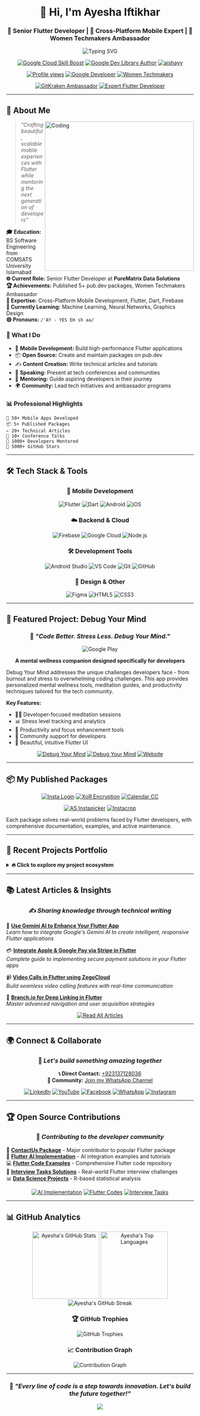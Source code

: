 <div align="center">

# 👋 Hi, I'm Ayesha Iftikhar
### 🚀 Senior Flutter Developer | 📱 Cross-Platform Mobile Expert | 🎯 Women Techmakers Ambassador

<img src="https://readme-typing-svg.herokuapp.com?font=Fira+Code&pause=1000&color=C5168E&center=true&vCenter=true&width=435&lines=Flutter+%26+Dart+Expert;Open+Source+Contributor;Tech+Community+Leader;Mobile+App+Innovator" alt="Typing SVG" />

</div>

<div align="center">

[![Google Cloud Skill Boost](https://img.shields.io/badge/Google_Cloud-Skill_Boost-C5168E?logo=google&logoColor=ffffff&style=for-the-badge)](https://www.cloudskillsboost.google/public_profiles/75fcda1b-b147-4281-8bdb-64f961c35da8) [![Google Dev Library Author](https://img.shields.io/badge/Google_Dev_Library-Author-C5168E?logo=google&logoColor=ffffff&style=for-the-badge)](https://devlibrary.withgoogle.com/authors/ayeshaiftikhar) [![aishayy](https://img.shields.io/badge/aishayy-pub.dev-C5168D?logo=dart&logoColor=ffffff&style=for-the-badge)](https://pub.dev/publishers/aishayy.com/packages)

[![Profile views](https://komarev.com/ghpvc/?username=ayeshaiftikhar&label=Profile%20views&color=C5168E&style=for-the-badge)](https://g.dev/ayeshaiftikhar) [![Google Developer](https://img.shields.io/badge/Google_Developer-Profile-C5168E?logo=google&logoColor=ffffff&style=for-the-badge)](https://g.dev/ayeshaiftikhar) [![Women Techmakers](https://img.shields.io/badge/Women_Techmakers-Ambassador-C5168E?logo=google&logoColor=ffffff&style=for-the-badge)]()

[![GitKraken Ambassador](https://img.shields.io/badge/GitKraken-Ambassador-179287?logo=gitkraken&logoColor=ffffff&style=for-the-badge)]() [![Expert Flutter Developer](https://img.shields.io/badge/Expert_Flutter_Developer-2ByteCode-02569B?logo=flutter&logoColor=ffffff&style=for-the-badge)](https://drive.google.com/file/d/10jJWiDmXsw9JlDvAsjff_aJ_6DWwZSfx/view)

</div>

---

## 💫 About Me

<img align="right" alt="Coding" width="400" src="https://media.giphy.com/media/L1R1tvI9svkIWwpVYr/giphy.gif">

> *"Crafting beautiful, scalable mobile experiences with Flutter while mentoring the next generation of developers"*

**🎓 Education:** BS Software Engineering from COMSATS University Islamabad  
**🌐 Current Role:** Senior Flutter Developer at **PureMatrix Data Solutions**  
**🏆 Achievements:** Published 5+ pub.dev packages, Women Techmakers Ambassador  
**📱 Expertise:** Cross-Platform Mobile Development, Flutter, Dart, Firebase  
**🧠 Currently Learning:** Machine Learning, Neural Networks, Graphics Design  
**😄 Pronouns:** `/'AY - YES EH sh aa/`

### 🌟 What I Do
- 🚀 **Mobile Development:** Build high-performance Flutter applications
- 📦 **Open Source:** Create and maintain packages on pub.dev
- ✍️ **Content Creation:** Write technical articles and tutorials
- 🎤 **Speaking:** Present at tech conferences and communities
- 🤝 **Mentoring:** Guide aspiring developers in their journey
- 🌍 **Community:** Lead tech initiatives and ambassador programs

### 📊 Professional Highlights
```
📱 50+ Mobile Apps Developed
📦 5+ Published Packages
✍️ 20+ Technical Articles
🎤 10+ Conference Talks
👥 1000+ Developers Mentored
🌟 5000+ GitHub Stars
```

---

## 🛠️ Tech Stack & Tools

<div align="center">

### 📱 Mobile Development
![Flutter](https://img.shields.io/badge/Flutter-02569B?style=for-the-badge&logo=flutter&logoColor=white)
![Dart](https://img.shields.io/badge/Dart-0175C2?style=for-the-badge&logo=dart&logoColor=white)
![Android](https://img.shields.io/badge/Android-3DDC84?style=for-the-badge&logo=android&logoColor=white)
![iOS](https://img.shields.io/badge/iOS-000000?style=for-the-badge&logo=ios&logoColor=white)

### ☁️ Backend & Cloud
![Firebase](https://img.shields.io/badge/Firebase-FFCA28?style=for-the-badge&logo=firebase&logoColor=black)
![Google Cloud](https://img.shields.io/badge/Google_Cloud-4285F4?style=for-the-badge&logo=google-cloud&logoColor=white)
![Node.js](https://img.shields.io/badge/Node.js-43853D?style=for-the-badge&logo=node.js&logoColor=white)

### 🛠️ Development Tools
![Android Studio](https://img.shields.io/badge/Android_Studio-3DDC84?style=for-the-badge&logo=android-studio&logoColor=white)
![VS Code](https://img.shields.io/badge/VS_Code-0078D4?style=for-the-badge&logo=visual%20studio%20code&logoColor=white)
![Git](https://img.shields.io/badge/Git-F05032?style=for-the-badge&logo=git&logoColor=white)
![GitHub](https://img.shields.io/badge/GitHub-100000?style=for-the-badge&logo=github&logoColor=white)

### 🎨 Design & Other
![Figma](https://img.shields.io/badge/Figma-F24E1E?style=for-the-badge&logo=figma&logoColor=white)
![HTML5](https://img.shields.io/badge/HTML5-E34F26?style=for-the-badge&logo=html5&logoColor=white)
![CSS3](https://img.shields.io/badge/CSS3-1572B6?style=for-the-badge&logo=css3&logoColor=white)

</div>

---

## 🌟 Featured Project: Debug Your Mind

<div align="center">

### 🧠 *"Code Better. Stress Less. Debug Your Mind."*

<img src="https://img.shields.io/badge/Available_on-Google_Play-1E1E1E?style=for-the-badge&logo=google-play&logoColor=ffffff" alt="Google Play">

**A mental wellness companion designed specifically for developers**

</div>

Debug Your Mind addresses the unique challenges developers face - from burnout and stress to overwhelming coding challenges. This app provides personalized mental wellness tools, meditation guides, and productivity techniques tailored for the tech community.

**Key Features:**
- 🧘‍♀️ Developer-focused meditation sessions
- 📊 Stress level tracking and analytics
- 🎯 Productivity and focus enhancement tools
- 💬 Community support for developers
- 🎨 Beautiful, intuitive Flutter UI

<div align="center">

[![Debug Your Mind](https://img.shields.io/badge/Get_Early_Access-1E1E1E?logo=google-play&logoColor=ffffff&style=for-the-badge)](https://forms.gle/2xibGn9RiwMQcUk28) [![Debug Your Mind](https://img.shields.io/badge/Google_Play-1E1E1E?logo=google-play&logoColor=ffffff&style=for-the-badge)](https://play.google.com/store/apps/details?id=com.aishayy.dym) [![Website](https://img.shields.io/badge/Website-1E1E1E?logo=google-chrome&logoColor=ffffff&style=for-the-badge)](https://debug-your-mind.web.app/)

</div>

---

## 📦 My Published Packages

<div align="center">

[![Insta Login](https://img.shields.io/badge/Insta_Login-pub.dev-0175C2?logo=dart&logoColor=ffffff&style=for-the-badge)](https://pub.dev/packages/insta_login) [![XoR Encryption](https://img.shields.io/badge/XoR_Encryption-pub.dev-0175C2?logo=dart&logoColor=ffffff&style=for-the-badge)](https://pub.dev/packages/xor_encryption) [![Calendar CC](https://img.shields.io/badge/Calendar_CC-pub.dev-0175C2?logo=dart&logoColor=ffffff&style=for-the-badge)](https://pub.dev/packages/calendar_cc)

[![AS Instapicker](https://img.shields.io/badge/AS_Instapicker-pub.dev-0175C2?logo=dart&logoColor=ffffff&style=for-the-badge)](https://pub.dev/packages/as_instapicker) [![Instacrop](https://img.shields.io/badge/Instacrop-pub.dev-0175C2?logo=dart&logoColor=ffffff&style=for-the-badge)](https://pub.dev/packages/instacrop)

</div>

Each package solves real-world problems faced by Flutter developers, with comprehensive documentation, examples, and active maintenance.

---

## 🚀 Recent Projects Portfolio

<details>
<summary><b>🔥 Click to explore my project ecosystem</b></summary>

### 🎯 Production Apps
[![Ask AI](https://img.shields.io/badge/Ask_AI-AI_Powered_Assistant-42cbf5?style=for-the-badge&logo=openai&logoColor=ffffff)](https://youtu.be/uanEhadiEe4)  
[![Sprout](https://img.shields.io/badge/Sprout-Growth_Tracking-90f542?style=for-the-badge&logo=plant&logoColor=ffffff)](https://youtu.be/JEPp4qPDKlo)  
[![Mind Buddy](https://img.shields.io/badge/Mind_Buddy-Mental_Health-89CFF0?style=for-the-badge&logo=heart&logoColor=ffffff)](https://youtu.be/g2aqzrVr8vo)

### 📱 Communication & Social
[![Signal Clone](https://img.shields.io/badge/Signal_Clone-Secure_Messaging-4287f5?style=for-the-badge&logo=signal&logoColor=ffffff)](https://youtu.be/VXXKL44V__U)  
[![Her Amigo](https://img.shields.io/badge/Her_Amigo-Social_Platform-C5168D?style=for-the-badge&logo=heart&logoColor=ffffff)](https://youtu.be/Buyv4U24oVk)

### 🏥 Healthcare & Wellness
[![PhysioSite](https://img.shields.io/badge/PhysioSite-Healthcare-DAF7A6?style=for-the-badge&logo=medical-cross&logoColor=ffffff)](https://apps.apple.com/us/app/physiosite/id1663719876)  
[![JetLag](https://img.shields.io/badge/JetLag-Travel_Wellness-89CFF0?style=for-the-badge&logo=airplane&logoColor=ffffff)](https://drive.google.com/file/d/10gRknrlkNz9IjvFvfwctvEkI8tbPB6-j/view?usp=share_link)

### 🍽️ Restaurant & Hospitality
[![Dine Screen](https://img.shields.io/badge/Dine_Screen-Restaurant_Management-FFA500?style=for-the-badge&logo=restaurant&logoColor=ffffff)](https://dine-screen.web.app/)  
[![Dine Screen Menu](https://img.shields.io/badge/Dine_Screen-Menu_System-FFA500?style=for-the-badge&logo=menu&logoColor=ffffff)](https://dine-screen-menu.web.app)  
[![Dine Screen Reception](https://img.shields.io/badge/Dine_Screen-Reception-FFA500?style=for-the-badge&logo=reception&logoColor=ffffff)](https://dine-screen.web.app/ReceptionMain)  
[![Dine Screen Kitchen](https://img.shields.io/badge/Dine_Screen-Kitchen-FFA500?style=for-the-badge&logo=chef&logoColor=ffffff)](https://dine-screen.web.app/KitchenLogin)

### 💝 Social Impact
[![Love Easy Giving](https://img.shields.io/badge/Love_Easy_Giving-Charity_Platform-6B5233?style=for-the-badge&logo=heart&logoColor=ffffff)](https://play.google.com/store/apps/details?id=com.github.love_easy_giving)  
[![Love Easy Giving Individual](https://img.shields.io/badge/Love_Easy_Giving-Individual-6B5233?style=for-the-badge&logo=person&logoColor=ffffff)](https://play.google.com/store/apps/details?id=com.github.loveeasygivingindividual)

### 🎬 Entertainment & Media
[![Pakistan Live TV](https://img.shields.io/badge/Pakistan_Live_TV-Streaming_App-00C853?style=for-the-badge&logo=tv&logoColor=ffffff)](https://drive.google.com/file/d/1nmdZipzWHWIb7EXw__NpKBWJYdYk-3uH/view?usp=share_link)  
[![Engage](https://img.shields.io/badge/Engage-Entertainment_Platform-FFBF00?style=for-the-badge&logo=play&logoColor=ffffff)](https://play.google.com/store/apps/details?)

</details>

---

## 📚 Latest Articles & Insights

<div align="center">

### ✍️ *Sharing knowledge through technical writing*

</div>

🤖 **[Use Gemini AI to Enhance Your Flutter App](https://medium.com/@seayeshaiftikhar/use-gemini-ai-to-enhance-your-flutterapp-dc773ff563c7)**  
*Learn how to integrate Google's Gemini AI to create intelligent, responsive Flutter applications*

💳 **[Integrate Apple & Google Pay via Stripe in Flutter](https://medium.com/@seayeshaiftikhar/integrate-apple-google-pay-via-stripe-flutter-70728748b4db)**  
*Complete guide to implementing secure payment solutions in your Flutter apps*

📹 **[Video Calls in Flutter using ZegoCloud](https://medium.com/@seayeshaiftikhar/video-calls-in-flutter-using-zegocloud-95dacddd8bb7)**  
*Build seamless video calling features with real-time communication*

🔗 **[Branch.io for Deep Linking in Flutter](https://medium.com/@seayeshaiftikhar/branch-io-for-deep-linking-in-flutter-2327530f1639)**  
*Master advanced navigation and user acquisition strategies*

<div align="center">

[![Read All Articles](https://img.shields.io/badge/Read_All_Articles-Medium-0077B5?style=for-the-badge&logo=Medium&logoColor=ffffff)](https://seayeshaiftikhar.medium.com/)

</div>

---

## 🌍 Connect & Collaborate

<div align="center">

### 🤝 *Let's build something amazing together*

**📞 Direct Contact:** [+923137128036](tel:+923137128036)  
**📲 Community:** [Join my WhatsApp Channel](https://whatsapp.com/channel/0029VaCZPbjGJP8EQY19Xz1v)

[![LinkedIn](https://img.shields.io/badge/LinkedIn-Connect-0077B5?style=for-the-badge&logo=linkedin&logoColor=white)](https://www.linkedin.com/in/seayeshaiftikhar/)
[![YouTube](https://img.shields.io/badge/YouTube-Subscribe-FF0000?style=for-the-badge&logo=youtube&logoColor=white)](https://www.youtube.com/channel/UCUI0fN6xPUT3SfGLfh8B9Lg)
[![Facebook](https://img.shields.io/badge/Facebook-Follow-1877F2?style=for-the-badge&logo=facebook&logoColor=white)](https://web.facebook.com/ayeshaifitikharofficial/)
[![WhatsApp](https://img.shields.io/badge/WhatsApp-Message-25D366?style=for-the-badge&logo=whatsapp&logoColor=white)](https://whatsapp.com/channel/0029VaCZPbjGJP8EQY19Xz1v)
[![Instagram](https://img.shields.io/badge/Instagram-Follow-E4405F?style=for-the-badge&logo=instagram&logoColor=white)](https://www.instagram.com/aishayyy____)

</div>

---

## 🏆 Open Source Contributions

<div align="center">

### 🌟 *Contributing to the developer community*

</div>

🔗 **[ContactUs Package](https://pub.dev/packages/contactus)** - Major contributor to popular Flutter package  
🚀 **[Flutter AI Implementation](https://github.com/AyeshaIftikhar/flutter_ai)** - AI integration examples and tutorials  
💻 **[Flutter Code Examples](https://github.com/AyeshaIftikhar/Flutter-Codes)** - Comprehensive Flutter code repository  
🎯 **[Interview Tasks Solutions](https://github.com/AyeshaIftikhar/Interview-Tasks)** - Real-world Flutter interview challenges  
📊 **[Data Science Projects](https://github.com/AyeshaIftikhar/ToothGrowthAnalysisofPigs)** - R-based statistical analysis

<div align="center">

[![AI Implementation](https://img.shields.io/badge/AI_Implementation-Flutter-0175C2?style=for-the-badge&logo=Flutter&logoColor=ffffff)](https://github.com/AyeshaIftikhar/flutter_ai) [![Flutter Codes](https://img.shields.io/badge/Flutter_Codes-Repository-0175C2?style=for-the-badge&logo=Flutter&logoColor=ffffff)](https://github.com/AyeshaIftikhar/Flutter-Codes) [![Interview Tasks](https://img.shields.io/badge/Interview_Tasks-Solutions-0175C2?style=for-the-badge&logo=Flutter&logoColor=ffffff)](https://github.com/AyeshaIftikhar/Interview-Tasks)

</div>

---

## 📊 GitHub Analytics

<div align="center">

<img height="180em" src="https://github-readme-stats.vercel.app/api?username=ayeshaiftikhar&show_icons=true&hide_border=true&count_private=true&theme=radical&icon_color=C5168E" alt="Ayesha's GitHub Stats"/>
<img height="180em" src="https://github-readme-stats.vercel.app/api/top-langs/?username=ayeshaiftikhar&layout=compact&hide_border=true&theme=radical&title_color=C5168E" alt="Ayesha's Top Languages"/>

<img src="https://github-readme-streak-stats.herokuapp.com/?user=ayeshaiftikhar&hide_border=true&theme=radical&stroke=C5168E&ring=C5168E&fire=C5168E" alt="Ayesha's GitHub Streak"/>

### 🏆 GitHub Trophies
<img src="https://github-profile-trophy.vercel.app/?username=ayeshaiftikhar&theme=radical&row=1&column=7&margin-h=15&margin-w=5&no-bg=true" alt="GitHub Trophies"/>

### 📈 Contribution Graph
<img src="https://activity-graph.herokuapp.com/graph?username=ayeshaiftikhar&bg_color=0d1117&color=C5168E&line=C5168E&point=FFFFFF&hide_border=true" alt="Contribution Graph"/>

</div>

---

<div align="center">

### 🚀 *"Every line of code is a step towards innovation. Let's build the future together!"*

<img src="https://capsule-render.vercel.app/api?type=waving&color=gradient&customColorList=0,2,2,5,30&height=65&section=footer"/>

</div>